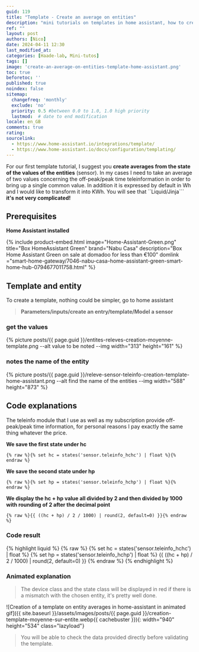 ```yaml
---
guid: 119
title: "Template - Create an average on entities"
description: "mini tutorials on templates in home assistant, how to create an average of the state of several entities."
ref: ""
layout: post
authors: [Nico]
date: 2024-04-11 12:30
last_modified_at: 
categories: [Haade-lab, Mini-tutos]
tags: []
image: 'create-an-average-on-entities-template-home-assistant.png'
toc: true
beforetoc: ''
published: true
noindex: false
sitemap:
  changefreq: 'monthly'
  exclude: 'no'
  priority: 0.5 #between 0.0 to 1.0, 1.0 high priority
  lastmod:  # date to end modification
locale: en_GB
comments: true
rating:  
sourcelink:
  - https://www.home-assistant.io/integrations/template/
  - https://www.home-assistant.io/docs/configuration/templating/
---
```

For our first template tutorial, I suggest you **create averages from the state of the values of the entities** (sensor). In my cases I need to take an average of two values concerning the off-peak/peak time teleinformation in order to bring up a single common value. In addition it is expressed by default in Wh and I would like to transform it into KWh. You will see that ``Liquid/Jinja``` **it's not very complicated!**

## Prerequisites

**Home Assistant installed**

{% include product-embed.html image="Home-Assistant-Green.png" title="Box HomeAssistant Green" brand="Nabu Casa" description="Box Home Assistant Green on sale at domadoo for less than €100" domlink ="smart-home-gateway/7046-nabu-casa-home-assistant-green-smart-home-hub-0794677011758.html" %}

## Template and entity

To create a template, nothing could be simpler, go to home assistant

> **Parameters/inputs/create an entry/template/Model a sensor**

### get the values

{% picture posts/{{ page.guid }}/entites-releves-creation-moyenne-template.png --alt value to be noted --img width="313" height="161" %}

### notes the name of the entity

{% picture posts/{{ page.guid }}/releve-sensor-teleinfo-creation-template-home-assistant.png --alt find the name of the entities --img width="588" height="873" %}

## Code explanations

The teleinfo module that I use as well as my subscription provide off-peak/peak time information, for personal reasons I pay exactly the same thing whatever the price.

**We save the first state under hc**

```{% raw %}{% set hc = states('sensor.teleinfo_hchc') | float %}{% endraw %}```

**We save the second state under hp**

```{% raw %}{% set hp = states('sensor.teleinfo_hchp') | float %}{% endraw %}```

**We display the hc + hp value all divided by 2 and then divided by 1000 with rounding of 2 after the decimal point**

```{% raw %}{{ ((hc + hp) / 2 / 1000) | round(2, default=0) }}{% endraw %}```

### Code result

{% highlight liquid %}
{% raw %}
{% set hc = states('sensor.teleinfo_hchc') | float %}
{% set hp = states('sensor.teleinfo_hchp') | float %}
{{ ((hc + hp) / 2 / 1000) | round(2, default=0) }}
{% endraw %}
{% endhighlight %}

### Animated explanation

> The device class and the state class will be displayed in red if there is a mismatch with the chosen entity, it's pretty well done.

![Creation of a template on entity averages in home-assistant in animated gif]({{ site.baseurl }}/assets/images/posts/{{ page.guid }}/creation-template-moyenne-sur-entite.webp{{ cachebuster }}){: width="940" height="534" class="lazyload"}

> You will be able to check the data provided directly before validating the template.